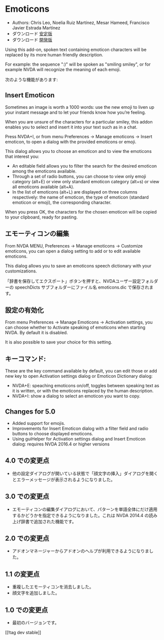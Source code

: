 # Emoticons #

* Authors: Chris Leo, Noelia Ruiz Martínez, Mesar Hameed, Francisco Javier
  Estrada Martínez
* ダウンロード [安定版][1]
* ダウンロード [開発版][2]

Using this add-on, spoken text containing emoticon characters will be
replaced by its more human friendly description.

For example: the sequence ":)" will be spoken as "smiling smiley", or for
example NVDA will recognize the meaning of each emoji.

次のような機能があります:

## Insert Emoticon ##

Sometimes an image is worth a 1000 words: use the new emoji to liven up your
instant message and to let your friends know how you’re feeling.

When you are unsure of the characters for a particular smiley, this addon
enables you to select and insert it into your text such as in a chat.

Press NVDA+I, or from menu Preferences -> Manage emoticons -> Insert emoticon, to open a dialog with the provided emoticons or emoji.

This dialog allows you to choose an emoticon and to view the emoticons that
interest you:

*	An editable field allows you to filter the search for the desired emoticon
  among the emoticons available.
*	Through a set of radio buttons, you can choose to view only emoji category
  (alt+E) or view only standard emoticon category (alt+s) or view all
  emoticons available (alt+A).
*	In the list of emoticons (alt+L) are displayed on three columns
  respectively: the name of emoticon, the type of emoticon (standard
  emoticon or emoji), the corresponding character.

When you press OK, the characters for the chosen emoticon will be copied to
your clipboard, ready for pasting.

## エモーティコンの編集 ##

From NVDA MENU, Preferences -> Manage emoticons -> Customize emoticons, you can open a dialog setting to add or to edit available emoticons.

This dialog allows you to save an emoticons speech dictionary with your
customizations.

「辞書を保存してエクスポート」ボタンを押すと、NVDAユーザー設定フォルダーの speechDicts サブフォルダーにファイル名
emoticons.dic で保存されます。

## 設定の有効化 ##

From menu Preferences -> Manage Emoticons -> Activation settings, you can choose whether to Activate speaking of emoticons when starting NVDA. By default it is disabled.

It is also possible to save your choice for this setting.

## キーコマンド: ##

These are the key command available by default, you can edit those or add
new key to open Activation settings dialog or Emoticon Dictionary dialog:

* NVDA+E: speaching emoticons on/off, toggles between speaking text as it is
  written, or with the emoticons replaced by the human description.
* NVDA+I: show a dialog to select an emoticon you want to copy.


## Changes for 5.0 ##

* Added support for emojis.
* Improvements for Insert Emoticon dialog with a filter field and radio
  buttons to choose displayed emoticons.
* Using guiHelper for Activation settings dialog and Insert Emoticon dialog:
  requires NVDA 2016.4 or higher versions

## 4.0 での変更点 ##

* 他の設定ダイアログが開いている状態で「顔文字の挿入」ダイアログを開くとエラーメッセージが表示されるようになりました。


## 3.0 での変更点 ##

* エモーティコンの編集ダイアログにおいて、パターンを単語全体にだけ適用するかどうかを指定できるようになりました。これは NVDA 2014.4
  の読み上げ辞書で追加された機能です。


## 2.0 での変更点 ##

* アドオンマネージャーからアドオンのヘルプが利用できるようになりました。


## 1.1 の変更点 ##

* 重複したエモーティコンを消去しました。
* 顔文字を追加しました。

## 1.0 での変更点 ##

* 最初のバージョンです。

[[!tag dev stable]]

[1]: https://addons.nvda-project.org/files/get.php?file=emo

[2]: https://addons.nvda-project.org/files/get.php?file=emo-dev

